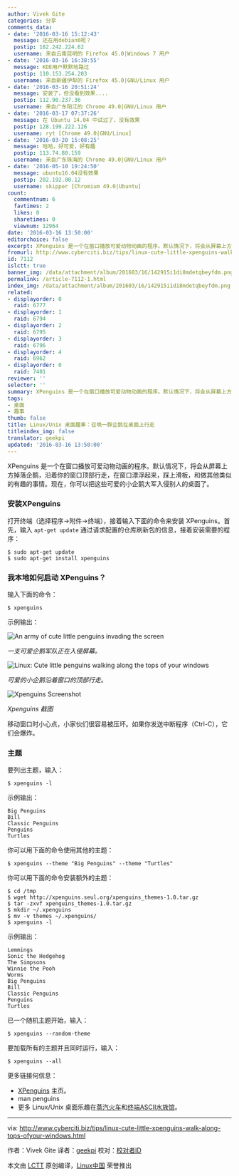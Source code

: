 ```yaml
---
author: Vivek Gite
categories: 分享
comments_data:
- date: '2016-03-16 15:12:43'
  message: 还在用debian6呢？
  postip: 182.242.224.62
  username: 来自云南昆明的 Firefox 45.0|Windows 7 用户
- date: '2016-03-16 16:38:55'
  message: KDE用户默默地路过
  postip: 110.153.254.203
  username: 来自新疆伊犁的 Firefox 45.0|GNU/Linux 用户
- date: '2016-03-16 20:51:24'
  message: 安装了，但没看到效果....
  postip: 112.90.237.36
  username: 来自广东阳江的 Chrome 49.0|GNU/Linux 用户
- date: '2016-03-17 07:37:26'
  message: 在 Ubuntu 14.04 中试过了，没有效果
  postip: 128.199.222.126
  username: ryt [Chrome 49.0|GNU/Linux]
- date: '2016-03-20 15:08:25'
  message: 哈哈，好可爱，好有趣
  postip: 113.74.80.159
  username: 来自广东珠海的 Chrome 49.0|GNU/Linux 用户
- date: '2016-05-10 19:24:50'
  message: ubuntu16.04没有效果
  postip: 202.192.80.12
  username: skipper [Chromium 49.0|Ubuntu]
count:
  commentnum: 6
  favtimes: 2
  likes: 0
  sharetimes: 0
  viewnum: 12964
date: '2016-03-16 13:50:00'
editorchoice: false
excerpt: XPenguins 是一个在窗口播放可爱动物动画的程序。默认情况下，将会从屏幕上方掉落企鹅，沿着你的窗口顶部行走，在窗口漂浮起来，踩上滑板，和做其他类似的有趣的事情。现在，你可以把这些可爱的小企鹅大军入侵别人的桌面了。
fromurl: http://www.cyberciti.biz/tips/linux-cute-little-xpenguins-walk-along-tops-ofyour-windows.html
id: 7112
islctt: true
banner_img: /data/attachment/album/201603/16/142915i1di8mdetqbeyfdm.png
permalink: /article-7112-1.html
index_img: /data/attachment/album/201603/16/142915i1di8mdetqbeyfdm.png.thumb.jpg
related:
- displayorder: 0
  raid: 6777
- displayorder: 1
  raid: 6794
- displayorder: 2
  raid: 6795
- displayorder: 3
  raid: 6796
- displayorder: 4
  raid: 6962
- displayorder: 0
  raid: 7401
reviewer: ''
selector: ''
summary: XPenguins 是一个在窗口播放可爱动物动画的程序。默认情况下，将会从屏幕上方掉落企鹅，沿着你的窗口顶部行走，在窗口漂浮起来，踩上滑板，和做其他类似的有趣的事情。现在，你可以把这些可爱的小企鹅大军入侵别人的桌面了。
tags:
- 桌面
- 趣事
thumb: false
title: Linux/Unix 桌面趣事：召唤一群企鹅在桌面上行走
titleindex_img: false
translator: geekpi
updated: '2016-03-16 13:50:00'
---
```


XPenguins 是一个在窗口播放可爱动物动画的程序。默认情况下，将会从屏幕上方掉落企鹅，沿着你的窗口顶部行走，在窗口漂浮起来，踩上滑板，和做其他类似的有趣的事情。现在，你可以把这些可爱的小企鹅大军入侵别人的桌面了。


### 安装XPenguins


打开终端（选择程序->附件->终端），接着输入下面的命令来安装 XPenguins。首先，输入 `apt-get update` 通过请求配置的仓库刷新包的信息，接着安装需要的程序：



```
$ sudo apt-get update
$ sudo apt-get install xpenguins

```

### 我本地如何启动 XPenguins？


输入下面的命令：



```
$ xpenguins

```

示例输出：


![An army of cute little penguins invading the screen](/data/attachment/album/201603/16/142915i1di8mdetqbeyfdm.png)


*一支可爱企鹅军队正在入侵屏幕。*


![Linux: Cute little penguins walking along the tops of your windows](/data/attachment/album/201603/16/142918xihayte1yzaketi5.png)


*可爱的小企鹅沿着窗口的顶部行走。*


![Xpenguins Screenshot](/data/attachment/album/201603/16/142919d3wbw9fffwto0wac.jpg)


*Xpenguins 截图*


移动窗口时小心点，小家伙们很容易被压坏。如果你发送中断程序（Ctrl-C），它们会爆炸。


### 主题


要列出主题，输入：



```
$ xpenguins -l

```

示例输出：



```
Big Penguins
Bill
Classic Penguins
Penguins
Turtles

```

你可以用下面的命令使用其他的主题：



```
$ xpenguins --theme "Big Penguins" --theme "Turtles"

```

你可以用下面的命令安装额外的主题：



```
$ cd /tmp
$ wget http://xpenguins.seul.org/xpenguins_themes-1.0.tar.gz
$ tar -zxvf xpenguins_themes-1.0.tar.gz
$ mkdir ~/.xpenguins
$ mv -v themes ~/.xpenguins/
$ xpenguins -l

```

示例输出：



```
Lemmings
Sonic the Hedgehog
The Simpsons
Winnie the Pooh
Worms
Big Penguins
Bill
Classic Penguins
Penguins
Turtles

```

已一个随机主题开始，输入：



```
$ xpenguins --random-theme

```

要加载所有的主题并且同时运行，输入：



```
$ xpenguins --all

```

更多链接何信息：


* [XPenguins](http://xpenguins.seul.org/) 主页。
* man penguins
* 更多 Linux/Unix 桌面乐趣在[蒸汽火车](http://www.cyberciti.biz/tips/displays-animations-when-accidentally-you-type-sl-instead-of-ls.html)和[终端ASCII水族馆](http://www.cyberciti.biz/tips/linux-unix-apple-osx-terminal-ascii-aquarium.html)。




---


via: <http://www.cyberciti.biz/tips/linux-cute-little-xpenguins-walk-along-tops-ofyour-windows.html>


作者：Vivek Gite 译者：[geekpi](https://github.com/geekpi) 校对：[校对者ID](https://github.com/%E6%A0%A1%E5%AF%B9%E8%80%85ID)


本文由 [LCTT](https://github.com/LCTT/TranslateProject) 原创编译，[Linux中国](https://linux.cn/) 荣誉推出